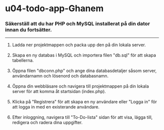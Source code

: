 # u04-todo-app-Ghanem

### Säkerställ att du har PHP och MySQL installerat på din dator innan du fortsätter.

---

<ol>
  <li>Ladda ner projektmappen och packa upp den på din lokala server.</li>
<br>
  <li>Skapa en ny databas i MySQL och importera filen "db.sql" för att skapa tabellerna.</li>
<br>
  <li>Öppna filen "dbconn.php" och ange dina databasdetaljer såsom server, användarnamn och lösenord och databasnamn.</li>
<br>
  <li>Öppna din webbläsare och navigera till projektmappen på din lokala server för att komma åt startsidan (index.php).</li>
  <br>
  <li>Klicka på "Registrera" för att skapa en ny användare eller "Logga in" för att logga in med en existerande användare.</li>
  <br>
  <li>Efter inloggning, navigera till "To-Do-lista" sidan för att visa, lägga till, redigera och radera dina uppgifter.</li>

</ol>
